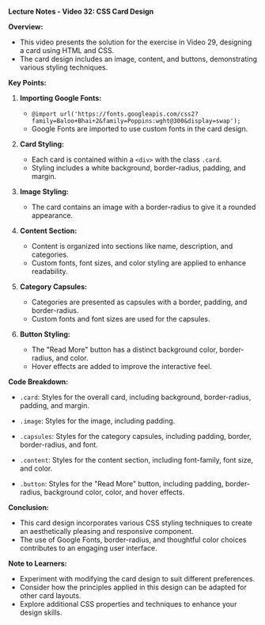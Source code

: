 **Lecture Notes - Video 32: CSS Card Design**

**Overview:**
- This video presents the solution for the exercise in Video 29, designing a card using HTML and CSS.
- The card design includes an image, content, and buttons, demonstrating various styling techniques.

**Key Points:**

1. **Importing Google Fonts:**
   - `@import url('https://fonts.googleapis.com/css2?family=Baloo+Bhai+2&family=Poppins:wght@300&display=swap');`
   - Google Fonts are imported to use custom fonts in the card design.

2. **Card Styling:**
   - Each card is contained within a `<div>` with the class `.card`.
   - Styling includes a white background, border-radius, padding, and margin.

3. **Image Styling:**
   - The card contains an image with a border-radius to give it a rounded appearance.

4. **Content Section:**
   - Content is organized into sections like name, description, and categories.
   - Custom fonts, font sizes, and color styling are applied to enhance readability.

5. **Category Capsules:**
   - Categories are presented as capsules with a border, padding, and border-radius.
   - Custom fonts and font sizes are used for the capsules.

6. **Button Styling:**
   - The "Read More" button has a distinct background color, border-radius, and color.
   - Hover effects are added to improve the interactive feel.

**Code Breakdown:**

- `.card`: Styles for the overall card, including background, border-radius, padding, and margin.

- `.image`: Styles for the image, including padding.

- `.capsules`: Styles for the category capsules, including padding, border, border-radius, and font.

- `.content`: Styles for the content section, including font-family, font size, and color.

- `.button`: Styles for the "Read More" button, including padding, border-radius, background color, color, and hover effects.

**Conclusion:**
- This card design incorporates various CSS styling techniques to create an aesthetically pleasing and responsive component.
- The use of Google Fonts, border-radius, and thoughtful color choices contributes to an engaging user interface.

**Note to Learners:**
- Experiment with modifying the card design to suit different preferences.
- Consider how the principles applied in this design can be adapted for other card layouts.
- Explore additional CSS properties and techniques to enhance your design skills.